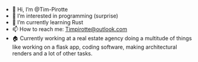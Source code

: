 - 👋 Hi, I’m @Tim-Pirotte
- 👀 I’m interested in programming (surprise) 
- 🌱 I’m currently learning Rust
- 📫 How to reach me: Timpirotte@outlook.com
- 🏠 Currently working at a real estate agency doing a multitude of things like working on a flask app, coding software, making architectural renders and a lot of other tasks. 
